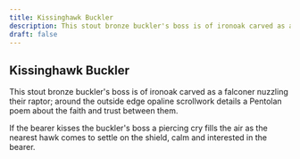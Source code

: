 ```yaml
---
title: Kissinghawk Buckler
description: This stout bronze buckler's boss is of ironoak carved as a falconer nuzzling their raptor; around the outside edge opaline scrollwork details a Pentolan poem about the faith and trust between them....
draft: false
---
```


## Kissinghawk Buckler

This stout bronze buckler's boss is of ironoak carved as a falconer nuzzling their raptor; around the outside edge opaline scrollwork details a Pentolan poem about the faith and trust between them.

If the bearer kisses the buckler's boss a piercing cry fills the air as the nearest hawk comes to settle on the shield, calm and interested in the bearer.

